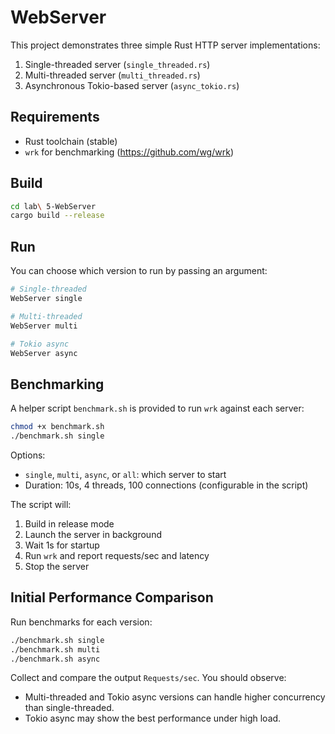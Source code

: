 # WebServer

This project demonstrates three simple Rust HTTP server implementations:

1. Single-threaded server (`single_threaded.rs`)
2. Multi-threaded server (`multi_threaded.rs`)
3. Asynchronous Tokio-based server (`async_tokio.rs`)

## Requirements
- Rust toolchain (stable)
- `wrk` for benchmarking (https://github.com/wg/wrk)

## Build

```bash
cd lab\ 5-WebServer
cargo build --release
```

## Run

You can choose which version to run by passing an argument:

```bash
# Single-threaded
WebServer single

# Multi-threaded
WebServer multi

# Tokio async
WebServer async
```

## Benchmarking

A helper script `benchmark.sh` is provided to run `wrk` against each server:

```bash
chmod +x benchmark.sh
./benchmark.sh single
```

Options:
- `single`, `multi`, `async`, or `all`: which server to start
- Duration: 10s, 4 threads, 100 connections (configurable in the script)

The script will:
1. Build in release mode
2. Launch the server in background
3. Wait 1s for startup
4. Run `wrk` and report requests/sec and latency
5. Stop the server

## Initial Performance Comparison

Run benchmarks for each version:

```bash
./benchmark.sh single
./benchmark.sh multi
./benchmark.sh async
```

Collect and compare the output `Requests/sec`. You should observe:
- Multi-threaded and Tokio async versions can handle higher concurrency than single-threaded.
- Tokio async may show the best performance under high load.